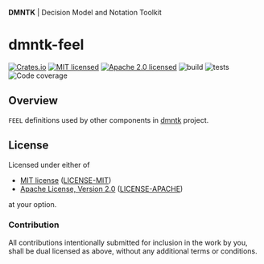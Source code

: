 **DMNTK** | Decision Model and Notation Toolkit

# dmntk-feel

[![Crates.io][crates-badge]][crates-url]
[![MIT licensed][mit-badge]][mit-url]
[![Apache 2.0 licensed][apache-badge]][apache-url]
![build][build-badge]
![tests][tests-badge]
![Code coverage][coverage-badge]

[crates-badge]: https://img.shields.io/crates/v/dmntk-feel.svg
[crates-url]: https://crates.io/crates/dmntk-feel
[mit-badge]: https://img.shields.io/badge/License-MIT-blue.svg
[mit-url]: https://github.com/dmntk/dmntk.rs/blob/main/LICENSE-MIT
[apache-badge]: https://img.shields.io/badge/License-Apache%202.0-blue.svg
[apache-url]: https://github.com/dmntk/dmntk.rs/blob/main/LICENSE-APACHE
[build-badge]: https://github.com/dmntk/dmntk.rs/actions/workflows/build.yml/badge.svg
[tests-badge]: https://github.com/dmntk/dmntk.rs/actions/workflows/tests.yml/badge.svg
[coverage-badge]: https://img.shields.io/badge/Coverage-100%25-green.svg

## Overview

`FEEL` definitions used by other components in [dmntk](https://github.com/dmntk) project.

## License

Licensed under either of

- [MIT license](https://opensource.org/licenses/MIT) ([LICENSE-MIT](https://github.com/dmntk/dmntk.rs/blob/main/LICENSE-MIT))
- [Apache License, Version 2.0](https://www.apache.org/licenses/LICENSE-2.0) ([LICENSE-APACHE](https://github.com/dmntk/dmntk.rs/blob/main/LICENSE-APACHE))

at your option.

### Contribution

All contributions intentionally submitted for inclusion in the work by you,
shall be dual licensed as above, without any additional terms or conditions.